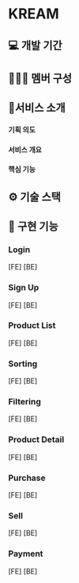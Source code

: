 # KREAM

## 💻 개발 기간

## 🧑‍🤝‍🧑 멤버 구성

## 🚀서비스 소개

 #### 기획 의도
 #### 서비스 개요
 #### 핵심 기능

## ⚙️ 기술 스택

## 📌 구현 기능

### Login

[FE] 
[BE]
### Sign Up
[FE]
[BE]
### Product List
[FE]
[BE]
### Sorting
[FE]
[BE]
### Filtering
[FE]
[BE]
### Product Detail
[FE]
[BE]
### Purchase
[FE]
[BE]
### Sell
[FE]
[BE]
### Payment
[FE]
[BE]

